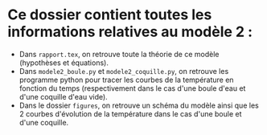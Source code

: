 # Ce dossier contient toutes les informations relatives au modèle 2 :

 - Dans `rapport.tex`, on retrouve toute la théorie de ce modèle (hypothèses et équations).
 - Dans `modele2_boule.py` et `modele2_coquille.py`, on retrouve les programme python pour tracer les courbes de la température en fonction du temps (respectivement dans le cas d'une boule d'eau et d'une coquille d'eau vide).
 - Dans le dossier `figures`, on retrouve un schéma du modèle ainsi que les 2 courbes d'évolution de la température dans le cas d'une boule et d'une coquille.
